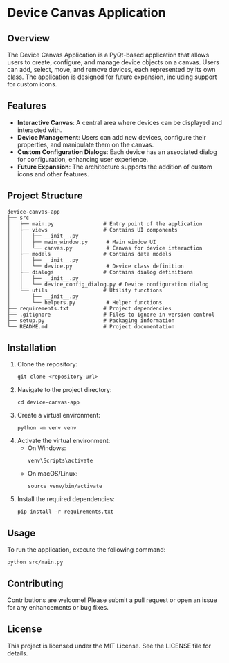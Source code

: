 # Device Canvas Application

## Overview
The Device Canvas Application is a PyQt-based application that allows users to create, configure, and manage device objects on a canvas. Users can add, select, move, and remove devices, each represented by its own class. The application is designed for future expansion, including support for custom icons.

## Features
- **Interactive Canvas**: A central area where devices can be displayed and interacted with.
- **Device Management**: Users can add new devices, configure their properties, and manipulate them on the canvas.
- **Custom Configuration Dialogs**: Each device has an associated dialog for configuration, enhancing user experience.
- **Future Expansion**: The architecture supports the addition of custom icons and other features.

## Project Structure
```
device-canvas-app
├── src
│   ├── main.py                # Entry point of the application
│   ├── views                  # Contains UI components
│   │   ├── __init__.py
│   │   ├── main_window.py      # Main window UI
│   │   └── canvas.py           # Canvas for device interaction
│   ├── models                 # Contains data models
│   │   ├── __init__.py
│   │   └── device.py           # Device class definition
│   ├── dialogs                # Contains dialog definitions
│   │   ├── __init__.py
│   │   └── device_config_dialog.py # Device configuration dialog
│   └── utils                  # Utility functions
│       ├── __init__.py
│       └── helpers.py          # Helper functions
├── requirements.txt           # Project dependencies
├── .gitignore                 # Files to ignore in version control
├── setup.py                   # Packaging information
└── README.md                  # Project documentation
```

## Installation
1. Clone the repository:
   ```
   git clone <repository-url>
   ```
2. Navigate to the project directory:
   ```
   cd device-canvas-app
   ```
3. Create a virtual environment:
   ```
   python -m venv venv
   ```
4. Activate the virtual environment:
   - On Windows:
     ```
     venv\Scripts\activate
     ```
   - On macOS/Linux:
     ```
     source venv/bin/activate
     ```
5. Install the required dependencies:
   ```
   pip install -r requirements.txt
   ```

## Usage
To run the application, execute the following command:
```
python src/main.py
```

## Contributing
Contributions are welcome! Please submit a pull request or open an issue for any enhancements or bug fixes.

## License
This project is licensed under the MIT License. See the LICENSE file for details.